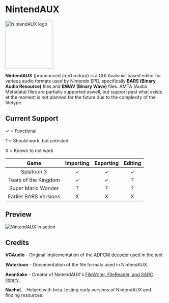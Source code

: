 # NintendAUX
<img src="https://raw.githubusercontent.com/ashbinary/NintendAUX/refs/heads/main/assets/logo.png" width="150" title="NintendAUX logo"/>

**NintendAUX** (pronounced /nɪnˈtɛndoʊ/) is a GUI Avalonia-based editor for various audio formats used by Nintendo EPD, specifically **BARS (Binary Audio Resource)** files and **BWAV (Binary Wave)** files. AMTA (Audio Metadata) files are partially supported aswell, but support past what exists at the moment is not planned for the future due to the complexity of the filetype.

## Current Support
✓ = Functional

? = Should work, but untested

X = Known to not work

|Game|Importing|Exporting|Editing|
|:-:|:-:|:-:|:-:|
|Splatoon 3|✓|✓|✓|
|Tears of the Kingdom|✓|✓|?|
|Super Mario Wonder|?|?|?|
|Earlier BARS Versions|X|X|X|

## Preview
<img src="https://raw.githubusercontent.com/ashbinary/NintendAUX/refs/heads/main/assets/preview.png" title="NintendAUX in action"/>

## Credits
**VGAudio** - Original implementation of the [ADPCM decoder](https://github.com/Thealexbarney/VGAudio/blob/master/src/VGAudio/Codecs/GcAdpcm/GcAdpcmDecoder.cs) used in the tool.

**Watertoon** - Documentation of the file formats used in NintendAUX.

**AeonSake** - Creator of NintendAUX's [FileWriter, FileReader, and SARC library](https://gitlab.com/AeonSake/nintendo-tools)

**NachoL** - Helped with beta-testing early versions of NintendAUX and finding resources.
